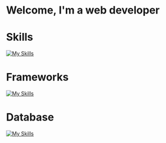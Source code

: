 # Welcome, I'm a web developer
# Skills
[![My Skills](https://skillicons.dev/icons?i=html,css,sass,js,PHP,figma&theme=light)](https://skillicons.dev)
# Frameworks
[![My Skills](https://skillicons.dev/icons?i=react,codeigniter&theme=light)](https://skillicons.dev)
# Database
[![My Skills](https://skillicons.dev/icons?i=MySQL&theme=light)](https://skillicons.dev)

